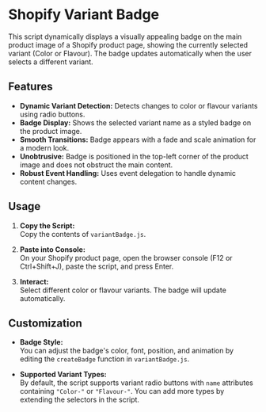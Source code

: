 # Shopify Variant Badge

This script dynamically displays a visually appealing badge on the main product image of a Shopify product page, showing the currently selected variant (Color or Flavour). The badge updates automatically when the user selects a different variant.

## Features

- **Dynamic Variant Detection:** Detects changes to color or flavour variants using radio buttons.
- **Badge Display:** Shows the selected variant name as a styled badge on the product image.
- **Smooth Transitions:** Badge appears with a fade and scale animation for a modern look.
- **Unobtrusive:** Badge is positioned in the top-left corner of the product image and does not obstruct the main content.
- **Robust Event Handling:** Uses event delegation to handle dynamic content changes.

## Usage

1. **Copy the Script:**  
   Copy the contents of `variantBadge.js`.

2. **Paste into Console:**  
   On your Shopify product page, open the browser console (F12 or Ctrl+Shift+J), paste the script, and press Enter.

3. **Interact:**  
   Select different color or flavour variants. The badge will update automatically.

## Customization

- **Badge Style:**  
  You can adjust the badge's color, font, position, and animation by editing the `createBadge` function in `variantBadge.js`.

- **Supported Variant Types:**  
  By default, the script supports variant radio buttons with `name` attributes containing `"Color-"` or `"Flavour-"`. You can add more types by extending the selectors in the script.
